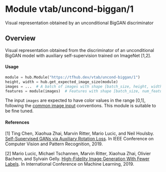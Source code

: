# Module vtab/&zwnj;uncond-biggan/1
Visual representation obtained by an unconditional BigGAN discriminator

<!-- asset-path: https://storage.googleapis.com/vtab/uncond-biggan/1.tar.gz -->
<!-- dataset: imagenet-ilsvrc-2012-cls -->
<!-- module-type: image-feature-vector -->
<!-- network-architecture: biggan -->
<!-- fine-tunable: true -->
<!-- format: hub -->


## Overview
Visual representation obtained from the discriminator of an unconditional BigGAN model
with auxiliary self-supervision trained on ImageNet [1,2].

#### Usage

```python
module = hub.Module("https://tfhub.dev/vtab/uncond-biggan/1")
height, width = hub.get_expected_image_size(module)
images = ...  # A batch of images with shape [batch_size, height, width, 3].
features = module(images)  # Features with shape [batch_size, num_features].
```

The input `images` are expected to have color values in the range [0,1], following
the [common image input](https://www.tensorflow.org/hub/common_signatures/images#input) conventions.
This module is suitable to be fine tuned.

#### References
[1] Ting Chen, Xiaohua Zhai, Marvin Ritter, Mario Lucic, and Neil Houlsby.
[Self-Supervised GANs via Auxiliary Rotation Loss](http://openaccess.thecvf.com/content_CVPR_2019/papers/Chen_Self-Supervised_GANs_via_Auxiliary_Rotation_Loss_CVPR_2019_paper.pdf).
In IEEE Conference on Computer Vision and Pattern Recognition, 2019.

[2] Mario Lucic, Michael Tschannen, Marvin Ritter, Xiaohua Zhai, Olivier Bachem, and Sylvain Gelly.
[High-Fidelity Image Generation With Fewer Labels](http://proceedings.mlr.press/v97/lucic19a/lucic19a.pdf).
In International Conference on Machine Learning, 2019.
